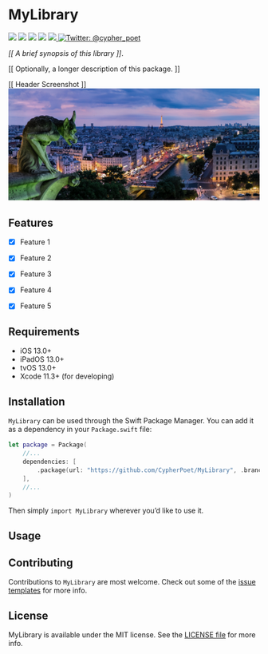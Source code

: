 # MyLibrary

<p>
    <img src="https://img.shields.io/badge/Swift-5.1-F06C33.svg" />
    <img src="https://img.shields.io/badge/iOS-13.0+-865EFC.svg" />
    <img src="https://img.shields.io/badge/macOS-10.15+-E65EFC.svg" />
    <img src="https://img.shields.io/badge/License-MIT-blue.svg" />
    <a href="https://github.com/apple/swift-package-manager">
      <img src="https://img.shields.io/badge/spm-compatible-brightgreen.svg?style=flat" />
    </a>
    <a href="https://twitter.com/cypher_poet">
        <img src="https://img.shields.io/badge/Contact-@cypher_poet-lightgrey.svg?style=flat" alt="Twitter: @cypher_poet" />
    </a>
</p>


_[[ A brief synopsis of this library ]]_.

[[ Optionally, a longer description of this package. ]]


[[ Header Screenshot ]]
![](/Assets/Screenshots/header.png)



## Features

- [x] Feature 1
- [x] Feature 2
- [x] Feature 3
- [x] Feature 4
- [x] Feature 5



## Requirements

- iOS 13.0+
- iPadOS 13.0+
- tvOS 13.0+
- Xcode 11.3+ (for developing)



## Installation

`MyLibrary` can be used through the Swift Package Manager. You can add it as a dependency in your `Package.swift` file:

```swift
let package = Package(
    //...
    dependencies: [
        .package(url: "https://github.com/CypherPoet/MyLibrary", .branch("master")),
    ],
    //...
)
```

Then simply `import MyLibrary` wherever you’d like to use it.



## Usage




## Contributing

Contributions to `MyLibrary` are most welcome. Check out some of the [issue templates](./.github/ISSUE_TEMPLATE/) for more info.




## License

MyLibrary is available under the MIT license. See the [LICENSE file](./LICENSE) for more info.
